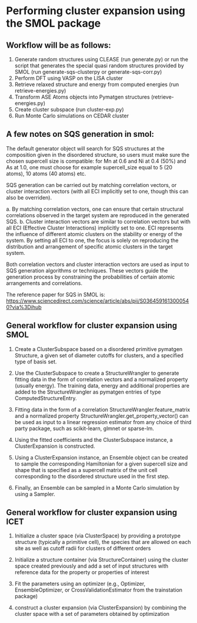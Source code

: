# Performing cluster expansion using the SMOL package

## Workflow will be as follows: 
1. Generate random structures using CLEASE (run generate.py) or run the script that generates the special quasi random structures
provided by SMOL (run generate-sqs-clusterpy or generate-sqs-corr.py)
2. Perform DFT using VASP on the LISA cluster
3. Retrieve relaxed structure and energy from computed energies (run retrieve-energies.py)
4. Transform ASE Atoms objects into Pymatgen structures (retrieve-energies.py)
5. Create cluster subspace    (run cluster-exp.py)
6. Run Monte Carlo simulations on CEDAR cluster

## A few notes on SQS generation in smol:

The default generator object will search for SQS structures at the composition given in the disordered structure, so users must make sure the chosen supercell size is compatible: for Mn at 0.6 and Ni at 0.4 (50%) and As at 1.0, one must choose for example supercell_size equal to 5 (20 atoms), 10 atoms (40 atoms) etc.

SQS generation can be carried out by matching correlation vectors, or cluster interaction vectors (with all ECI implicitly set to one, though this can also be overriden).

a. By matching correlation vectors, one can ensure that certain structural correlations observed in the target system are reproduced in the generated SQS.
b. Cluster interaction vectors are similar to correlation vectors but with all ECI (Effective Cluster Interactions) implicitly set to one. ECI represents the influence of different atomic clusters on the stability or energy of the system. By setting all ECI to one, the focus is solely on reproducing the distribution and arrangement of specific atomic clusters in the target system.

Both correlation vectors and cluster interaction vectors are used as input to SQS generation algorithms or techniques. These vectors guide the generation process by constraining the probabilities of certain atomic arrangements and correlations.

The reference paper for SQS in SMOL is: https://www.sciencedirect.com/science/article/abs/pii/S0364591613000540?via%3Dihub

## General workflow for cluster expansion using SMOL

1. Create a ClusterSubspace based on a disordered primitive pymatgen Structure, a given set of diameter cutoffs for clusters, and a specified type of basis set.

2. Use the ClusterSubspace to create a StructureWrangler to generate fitting data in the form of correlation vectors and a normalized property (usually energy). The training data, energy and additional properties are added to the StructureWrangler as pymatgen entries of type ComputedStructureEntry.

3. Fitting data in the form of a correlation StructureWrangler.feature_matrix and a normalized property StructureWrangler.get_property_vector() can be used as input to a linear regression estimator from any choice of third party package, such as scikit-learn, glmnet or sparse-lm.

4. Using the fitted coefficients and the ClusterSubspace instance, a ClusterExpansion is constructed. 

5. Using a ClusterExpansion instance, an Ensemble object can be created to sample the corresponding Hamiltonian for a given supercell size and shape that is specified as a supercell matrix of the unit cell corresponding to the disordered structure used in the first step.

6. Finally, an Ensemble can be sampled in a Monte Carlo simulation by using a Sampler.

## General workflow for cluster expansion using ICET

1. Initialize a cluster space (via ClusterSpace) by providing a prototype structure (typically a primitive cell), the species that are allowed on each site as well as cutoff radii for clusters of different orders

2. Initialize a structure container (via StructureContainer) using the cluster space created previously and add a set of input structures with reference data for the property or properties of interest

3. Fit the parameters using an optimizer (e.g., Optimizer, EnsembleOptimizer, or CrossValidationEstimator from the trainstation package)

4. construct a cluster expansion (via ClusterExpansion) by combining the cluster space with a set of parameters obtained by optimization
